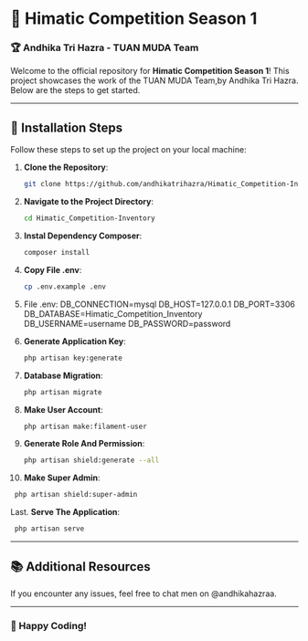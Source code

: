 # 🌟 Himatic Competition Season 1

### 🏆 Andhika Tri Hazra - TUAN MUDA Team

Welcome to the official repository for **Himatic Competition Season 1**! This project showcases the work of the TUAN MUDA Team,by Andhika Tri Hazra. Below are the steps to get started.

---

## 🚀 Installation Steps

Follow these steps to set up the project on your local machine:

1. **Clone the Repository**:
   ```bash
   git clone https://github.com/andhikatrihazra/Himatic_Competition-Inventory.git
   ```

2. **Navigate to the Project Directory**:
   ```bash
   cd Himatic_Competition-Inventory
   ```

3. **Instal Dependency Composer**:
   ```bash
   composer install
   ```

4. **Copy File .env**:
   ```bash
   cp .env.example .env
   ```
   
5. File .env:
    DB_CONNECTION=mysql
    DB_HOST=127.0.0.1
    DB_PORT=3306
    DB_DATABASE=Himatic_Competition_Inventory
    DB_USERNAME=username
    DB_PASSWORD=password

6. **Generate Application Key**:
   ```bash
   php artisan key:generate
   ```

7. **Database Migration**:
   ```bash
   php artisan migrate
   ```

8. **Make User Account**:
   ```bash
   php artisan make:filament-user
   ```

9. **Generate Role And Permission**:
   ```bash
   php artisan shield:generate --all
   ```

10. **Make Super Admin**:
   ```bash
    php artisan shield:super-admin
   ```

Last. **Serve The Application**:
   ```bash
    php artisan serve
   ```

---

## 📚 Additional Resources

If you encounter any issues, feel free to chat men on @andhikahazraa.

---

### 🎉 Happy Coding!
